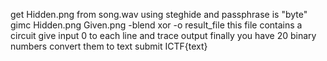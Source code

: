 get Hidden.png from song.wav using steghide and passphrase is "byte"
gimc Hidden.png Given.png -blend xor -o result_file
this file contains a circuit
give input 0 to each line and trace output
finally you have 20 binary numbers
convert them to text 
submit ICTF{text}

